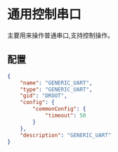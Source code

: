 # 通用控制串口
主要用来操作普通串口,支持控制操作。

## 配置
```json
{
    "name": "GENERIC_UART",
    "type": "GENERIC_UART",
    "gid": "DROOT",
    "config": {
        "commonConfig": {
            "timeout": 50
        }
    },
    "description": "GENERIC_UART"
}
```
